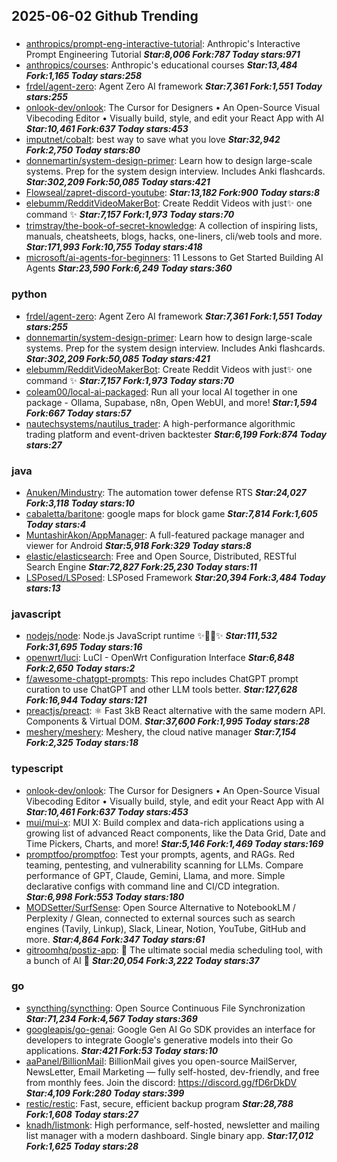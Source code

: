 ## 2025-06-02 Github Trending

### 
* [anthropics/prompt-eng-interactive-tutorial](https://github.com/anthropics/prompt-eng-interactive-tutorial): Anthropic's Interactive Prompt Engineering Tutorial ***Star:8,006 Fork:787 Today stars:971***
* [anthropics/courses](https://github.com/anthropics/courses): Anthropic's educational courses ***Star:13,484 Fork:1,165 Today stars:258***
* [frdel/agent-zero](https://github.com/frdel/agent-zero): Agent Zero AI framework ***Star:7,361 Fork:1,551 Today stars:255***
* [onlook-dev/onlook](https://github.com/onlook-dev/onlook): The Cursor for Designers • An Open-Source Visual Vibecoding Editor • Visually build, style, and edit your React App with AI ***Star:10,461 Fork:637 Today stars:453***
* [imputnet/cobalt](https://github.com/imputnet/cobalt): best way to save what you love ***Star:32,942 Fork:2,750 Today stars:80***
* [donnemartin/system-design-primer](https://github.com/donnemartin/system-design-primer): Learn how to design large-scale systems. Prep for the system design interview. Includes Anki flashcards. ***Star:302,209 Fork:50,085 Today stars:421***
* [Flowseal/zapret-discord-youtube](https://github.com/Flowseal/zapret-discord-youtube):  ***Star:13,182 Fork:900 Today stars:8***
* [elebumm/RedditVideoMakerBot](https://github.com/elebumm/RedditVideoMakerBot): Create Reddit Videos with just✨ one command ✨ ***Star:7,157 Fork:1,973 Today stars:70***
* [trimstray/the-book-of-secret-knowledge](https://github.com/trimstray/the-book-of-secret-knowledge): A collection of inspiring lists, manuals, cheatsheets, blogs, hacks, one-liners, cli/web tools and more. ***Star:171,993 Fork:10,755 Today stars:418***
* [microsoft/ai-agents-for-beginners](https://github.com/microsoft/ai-agents-for-beginners): 11 Lessons to Get Started Building AI Agents ***Star:23,590 Fork:6,249 Today stars:360***

### python
* [frdel/agent-zero](https://github.com/frdel/agent-zero): Agent Zero AI framework ***Star:7,361 Fork:1,551 Today stars:255***
* [donnemartin/system-design-primer](https://github.com/donnemartin/system-design-primer): Learn how to design large-scale systems. Prep for the system design interview. Includes Anki flashcards. ***Star:302,209 Fork:50,085 Today stars:421***
* [elebumm/RedditVideoMakerBot](https://github.com/elebumm/RedditVideoMakerBot): Create Reddit Videos with just✨ one command ✨ ***Star:7,157 Fork:1,973 Today stars:70***
* [coleam00/local-ai-packaged](https://github.com/coleam00/local-ai-packaged): Run all your local AI together in one package - Ollama, Supabase, n8n, Open WebUI, and more! ***Star:1,594 Fork:667 Today stars:57***
* [nautechsystems/nautilus_trader](https://github.com/nautechsystems/nautilus_trader): A high-performance algorithmic trading platform and event-driven backtester ***Star:6,199 Fork:874 Today stars:27***

### java
* [Anuken/Mindustry](https://github.com/Anuken/Mindustry): The automation tower defense RTS ***Star:24,027 Fork:3,118 Today stars:10***
* [cabaletta/baritone](https://github.com/cabaletta/baritone): google maps for block game ***Star:7,814 Fork:1,605 Today stars:4***
* [MuntashirAkon/AppManager](https://github.com/MuntashirAkon/AppManager): A full-featured package manager and viewer for Android ***Star:5,918 Fork:329 Today stars:8***
* [elastic/elasticsearch](https://github.com/elastic/elasticsearch): Free and Open Source, Distributed, RESTful Search Engine ***Star:72,827 Fork:25,230 Today stars:11***
* [LSPosed/LSPosed](https://github.com/LSPosed/LSPosed): LSPosed Framework ***Star:20,394 Fork:3,484 Today stars:13***

### javascript
* [nodejs/node](https://github.com/nodejs/node): Node.js JavaScript runtime ✨🐢🚀✨ ***Star:111,532 Fork:31,695 Today stars:16***
* [openwrt/luci](https://github.com/openwrt/luci): LuCI - OpenWrt Configuration Interface ***Star:6,848 Fork:2,650 Today stars:2***
* [f/awesome-chatgpt-prompts](https://github.com/f/awesome-chatgpt-prompts): This repo includes ChatGPT prompt curation to use ChatGPT and other LLM tools better. ***Star:127,628 Fork:16,944 Today stars:121***
* [preactjs/preact](https://github.com/preactjs/preact): ⚛️ Fast 3kB React alternative with the same modern API. Components & Virtual DOM. ***Star:37,600 Fork:1,995 Today stars:28***
* [meshery/meshery](https://github.com/meshery/meshery): Meshery, the cloud native manager ***Star:7,154 Fork:2,325 Today stars:18***

### typescript
* [onlook-dev/onlook](https://github.com/onlook-dev/onlook): The Cursor for Designers • An Open-Source Visual Vibecoding Editor • Visually build, style, and edit your React App with AI ***Star:10,461 Fork:637 Today stars:453***
* [mui/mui-x](https://github.com/mui/mui-x): MUI X: Build complex and data-rich applications using a growing list of advanced React components, like the Data Grid, Date and Time Pickers, Charts, and more! ***Star:5,146 Fork:1,469 Today stars:169***
* [promptfoo/promptfoo](https://github.com/promptfoo/promptfoo): Test your prompts, agents, and RAGs. Red teaming, pentesting, and vulnerability scanning for LLMs. Compare performance of GPT, Claude, Gemini, Llama, and more. Simple declarative configs with command line and CI/CD integration. ***Star:6,998 Fork:553 Today stars:180***
* [MODSetter/SurfSense](https://github.com/MODSetter/SurfSense): Open Source Alternative to NotebookLM / Perplexity / Glean, connected to external sources such as search engines (Tavily, Linkup), Slack, Linear, Notion, YouTube, GitHub and more. ***Star:4,864 Fork:347 Today stars:61***
* [gitroomhq/postiz-app](https://github.com/gitroomhq/postiz-app): 📨 The ultimate social media scheduling tool, with a bunch of AI 🤖 ***Star:20,054 Fork:3,222 Today stars:37***

### go
* [syncthing/syncthing](https://github.com/syncthing/syncthing): Open Source Continuous File Synchronization ***Star:71,234 Fork:4,567 Today stars:369***
* [googleapis/go-genai](https://github.com/googleapis/go-genai): Google Gen AI Go SDK provides an interface for developers to integrate Google's generative models into their Go applications. ***Star:421 Fork:53 Today stars:10***
* [aaPanel/BillionMail](https://github.com/aaPanel/BillionMail): BillionMail gives you open-source MailServer, NewsLetter, Email Marketing — fully self-hosted, dev-friendly, and free from monthly fees. Join the discord: https://discord.gg/fD6rDkDV ***Star:4,109 Fork:280 Today stars:399***
* [restic/restic](https://github.com/restic/restic): Fast, secure, efficient backup program ***Star:28,788 Fork:1,608 Today stars:27***
* [knadh/listmonk](https://github.com/knadh/listmonk): High performance, self-hosted, newsletter and mailing list manager with a modern dashboard. Single binary app. ***Star:17,012 Fork:1,625 Today stars:28***
